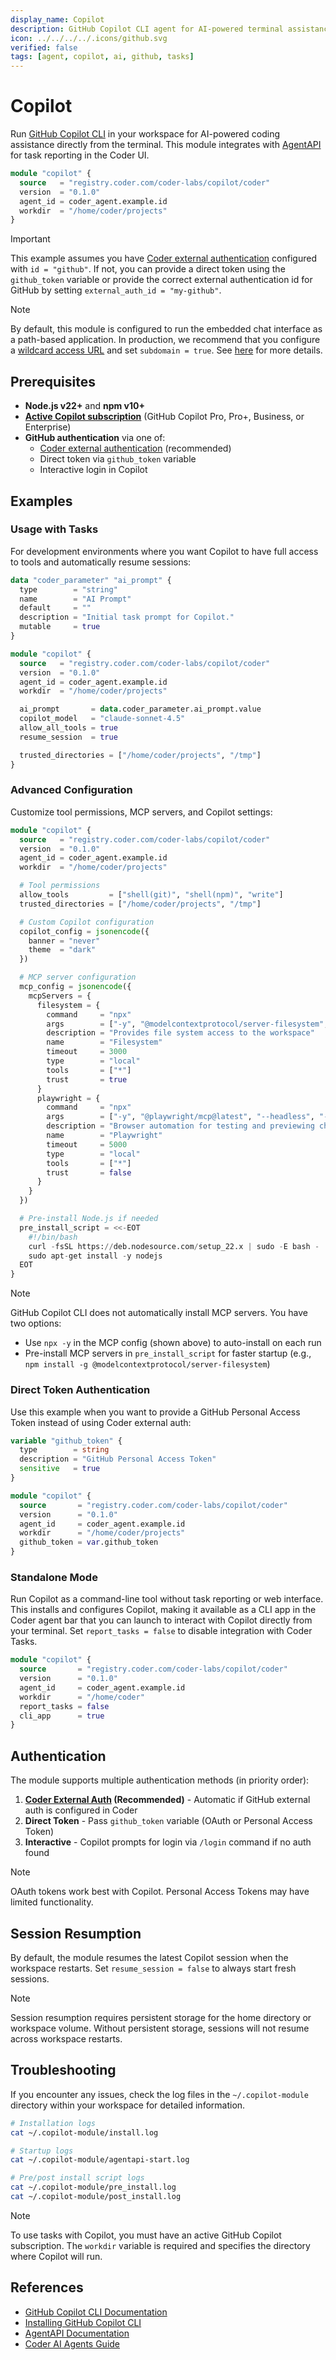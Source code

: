 ```yaml
---
display_name: Copilot
description: GitHub Copilot CLI agent for AI-powered terminal assistance
icon: ../../../../.icons/github.svg
verified: false
tags: [agent, copilot, ai, github, tasks]
---
```


# Copilot

Run [GitHub Copilot CLI](https://docs.github.com/copilot/concepts/agents/about-copilot-cli) in your workspace for AI-powered coding assistance directly from the terminal. This module integrates with [AgentAPI](https://github.com/coder/agentapi) for task reporting in the Coder UI.

```tf
module "copilot" {
  source   = "registry.coder.com/coder-labs/copilot/coder"
  version  = "0.1.0"
  agent_id = coder_agent.example.id
  workdir  = "/home/coder/projects"
}
```

> [!IMPORTANT]
> This example assumes you have [Coder external authentication](https://coder.com/docs/admin/external-auth) configured with `id = "github"`. If not, you can provide a direct token using the `github_token` variable or provide the correct external authentication id for GitHub by setting `external_auth_id = "my-github"`.

> [!NOTE]
> By default, this module is configured to run the embedded chat interface as a path-based application. In production, we recommend that you configure a [wildcard access URL](https://coder.com/docs/admin/setup#wildcard-access-url) and set `subdomain = true`. See [here](https://coder.com/docs/tutorials/best-practices/security-best-practices#disable-path-based-apps) for more details.

## Prerequisites

- **Node.js v22+** and **npm v10+**
- **[Active Copilot subscription](https://docs.github.com/en/copilot/about-github-copilot/subscription-plans-for-github-copilot)** (GitHub Copilot Pro, Pro+, Business, or Enterprise)
- **GitHub authentication** via one of:
  - [Coder external authentication](https://coder.com/docs/admin/external-auth) (recommended)
  - Direct token via `github_token` variable
  - Interactive login in Copilot

## Examples

### Usage with Tasks

For development environments where you want Copilot to have full access to tools and automatically resume sessions:

```tf
data "coder_parameter" "ai_prompt" {
  type        = "string"
  name        = "AI Prompt"
  default     = ""
  description = "Initial task prompt for Copilot."
  mutable     = true
}

module "copilot" {
  source   = "registry.coder.com/coder-labs/copilot/coder"
  version  = "0.1.0"
  agent_id = coder_agent.example.id
  workdir  = "/home/coder/projects"

  ai_prompt       = data.coder_parameter.ai_prompt.value
  copilot_model   = "claude-sonnet-4.5"
  allow_all_tools = true
  resume_session  = true

  trusted_directories = ["/home/coder/projects", "/tmp"]
}
```

### Advanced Configuration

Customize tool permissions, MCP servers, and Copilot settings:

```tf
module "copilot" {
  source   = "registry.coder.com/coder-labs/copilot/coder"
  version  = "0.1.0"
  agent_id = coder_agent.example.id
  workdir  = "/home/coder/projects"

  # Tool permissions
  allow_tools         = ["shell(git)", "shell(npm)", "write"]
  trusted_directories = ["/home/coder/projects", "/tmp"]

  # Custom Copilot configuration
  copilot_config = jsonencode({
    banner = "never"
    theme  = "dark"
  })

  # MCP server configuration
  mcp_config = jsonencode({
    mcpServers = {
      filesystem = {
        command     = "npx"
        args        = ["-y", "@modelcontextprotocol/server-filesystem", "/home/coder/projects"]
        description = "Provides file system access to the workspace"
        name        = "Filesystem"
        timeout     = 3000
        type        = "local"
        tools       = ["*"]
        trust       = true
      }
      playwright = {
        command     = "npx"
        args        = ["-y", "@playwright/mcp@latest", "--headless", "--isolated"]
        description = "Browser automation for testing and previewing changes"
        name        = "Playwright"
        timeout     = 5000
        type        = "local"
        tools       = ["*"]
        trust       = false
      }
    }
  })

  # Pre-install Node.js if needed
  pre_install_script = <<-EOT
    #!/bin/bash
    curl -fsSL https://deb.nodesource.com/setup_22.x | sudo -E bash -
    sudo apt-get install -y nodejs
  EOT
}
```

> [!NOTE]
> GitHub Copilot CLI does not automatically install MCP servers. You have two options:
>
> - Use `npx -y` in the MCP config (shown above) to auto-install on each run
> - Pre-install MCP servers in `pre_install_script` for faster startup (e.g., `npm install -g @modelcontextprotocol/server-filesystem`)

### Direct Token Authentication

Use this example when you want to provide a GitHub Personal Access Token instead of using Coder external auth:

```tf
variable "github_token" {
  type        = string
  description = "GitHub Personal Access Token"
  sensitive   = true
}

module "copilot" {
  source       = "registry.coder.com/coder-labs/copilot/coder"
  version      = "0.1.0"
  agent_id     = coder_agent.example.id
  workdir      = "/home/coder/projects"
  github_token = var.github_token
}
```

### Standalone Mode

Run Copilot as a command-line tool without task reporting or web interface. This installs and configures Copilot, making it available as a CLI app in the Coder agent bar that you can launch to interact with Copilot directly from your terminal. Set `report_tasks = false` to disable integration with Coder Tasks.

```tf
module "copilot" {
  source       = "registry.coder.com/coder-labs/copilot/coder"
  version      = "0.1.0"
  agent_id     = coder_agent.example.id
  workdir      = "/home/coder"
  report_tasks = false
  cli_app      = true
}
```

## Authentication

The module supports multiple authentication methods (in priority order):

1. **[Coder External Auth](https://coder.com/docs/admin/external-auth) (Recommended)** - Automatic if GitHub external auth is configured in Coder
2. **Direct Token** - Pass `github_token` variable (OAuth or Personal Access Token)
3. **Interactive** - Copilot prompts for login via `/login` command if no auth found

> [!NOTE]
> OAuth tokens work best with Copilot. Personal Access Tokens may have limited functionality.

## Session Resumption

By default, the module resumes the latest Copilot session when the workspace restarts. Set `resume_session = false` to always start fresh sessions.

> [!NOTE]
> Session resumption requires persistent storage for the home directory or workspace volume. Without persistent storage, sessions will not resume across workspace restarts.

## Troubleshooting

If you encounter any issues, check the log files in the `~/.copilot-module` directory within your workspace for detailed information.

```bash
# Installation logs
cat ~/.copilot-module/install.log

# Startup logs
cat ~/.copilot-module/agentapi-start.log

# Pre/post install script logs
cat ~/.copilot-module/pre_install.log
cat ~/.copilot-module/post_install.log
```

> [!NOTE]
> To use tasks with Copilot, you must have an active GitHub Copilot subscription.
> The `workdir` variable is required and specifies the directory where Copilot will run.

## References

- [GitHub Copilot CLI Documentation](https://docs.github.com/en/copilot/concepts/agents/about-copilot-cli)
- [Installing GitHub Copilot CLI](https://docs.github.com/en/copilot/how-tos/set-up/install-copilot-cli)
- [AgentAPI Documentation](https://github.com/coder/agentapi)
- [Coder AI Agents Guide](https://coder.com/docs/tutorials/ai-agents)

